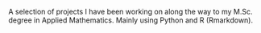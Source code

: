 A selection of projects I have been working on along the way to my M.Sc. degree in Applied Mathematics. Mainly using Python and R (Rmarkdown). 

